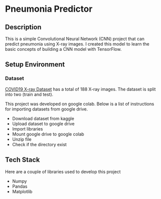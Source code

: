 # Pneumonia Predictor

## Description
This is a simple Convolutional Neural Network (CNN) project that can predict pneumonia using X-ray images. I created this model to learn the basic concepts of building a CNN model with TensorFlow.

## Setup Environment
### Dataset
[COVID19 X-ray Dataset](https://www.kaggle.com/datasets/khoongweihao/covid19-xray-dataset-train-test-sets) 
has a total of 188 X-ray images. The dataset is split into two (train and test). 

This project was developed on google colab. Below is a list of instructions for importing datasets from google drive.
* Download dataset from kaggle
* Upload dataset to google drive
* Import libraries
* Mount google drive to google colab
* Unzip file
* Check if the directory exist

## Tech Stack
Here are a couple of libraries used to develop this project
* Numpy
* Pandas
* Matplotlib
